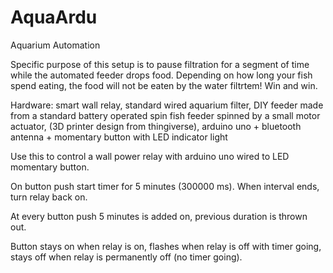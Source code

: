 AquaArdu
========

Aquarium Automation

Specific purpose of this setup is to pause filtration for a segment of time while the automated feeder drops food. Depending on how long your fish spend eating, the food will not be eaten by the water filtrtem! Win and win.
 
 Hardware: smart wall relay, standard wired aquarium filter, DIY feeder made from a standard battery operated spin fish feeder spinned by a small motor actuator, (3D printer design from thingiverse), arduino uno + bluetooth antenna + momentary button with LED indicator light
 
Use this to control a wall power relay with arduino uno wired to LED momentary button.

On button push start timer for 5 minutes (300000 ms). When interval 
ends, turn relay back on.

At every button push 5 minutes is added on, previous duration is thrown out.

Button stays on when relay is on, flashes when relay is off with timer going, stays off
when relay is permanently off (no timer going).
